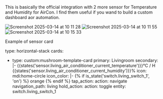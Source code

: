 This is basically the official integration with 2 more sensor for Temperature and Humidity for AirCon. I find them useful if you wand to build a custom dashboard aor automation.

![Screenshot 2025-03-14 at 10 11 28](https://github.com/user-attachments/assets/bfee804d-e744-4d0c-b19a-07362ec7dac7)
![Screenshot 2025-03-14 at 10 11 55](https://github.com/user-attachments/assets/c45fc192-343c-4acb-9259-a43cb276c670)
![Screenshot 2025-03-14 at 10 15 33](https://github.com/user-attachments/assets/1d31d5bb-4ef3-4c4b-93fd-7784795456d6)

Example of sensor card 

type: horizontal-stack
cards:
   - type: custom:mushroom-template-card
    primary: Livingroom
    secondary: |-
      {{states('sensor.living_air_conditioner_current_temperature')}}°C / H
      {{states('sensor.living_air_conditioner_current_humidity')}}%
    icon: mdi:home-circle
    icon_color: |-
      {% if is_state('switch.living_switch_1', 'on') %}
        orange
      {% endif %}
    tap_action:
      action: navigate
      navigation_path: living
    hold_action:
      action: toggle
    entity: switch.living_switch_1
